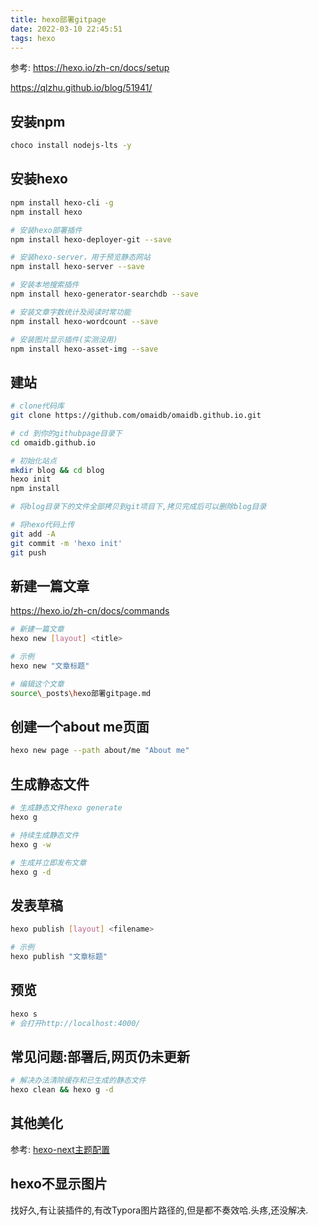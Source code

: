 ```yaml
---
title: hexo部署gitpage
date: 2022-03-10 22:45:51
tags: hexo
---
```


参考: https://hexo.io/zh-cn/docs/setup

https://qlzhu.github.io/blog/51941/

##  安装npm

```bash
choco install nodejs-lts -y
```



## 安装hexo

```bash
npm install hexo-cli -g
npm install hexo

# 安装hexo部署插件
npm install hexo-deployer-git --save

# 安装hexo-server，用于预览静态网站
npm install hexo-server --save

# 安装本地搜索插件
npm install hexo-generator-searchdb --save

# 安装文章字数统计及阅读时常功能
npm install hexo-wordcount --save

# 安装图片显示插件(实测没用)
npm install hexo-asset-img --save
```



## 建站

```bash
# clone代码库
git clone https://github.com/omaidb/omaidb.github.io.git

# cd 到你的githubpage目录下
cd omaidb.github.io

# 初始化站点
mkdir blog && cd blog
hexo init
npm install

# 将blog目录下的文件全部拷贝到git项目下,拷贝完成后可以删除blog目录

# 将hexo代码上传
git add -A
git commit -m 'hexo init'
git push
```



## 新建一篇文章

https://hexo.io/zh-cn/docs/commands

```bash
# 新建一篇文章
hexo new [layout] <title>

# 示例
hexo new "文章标题"

# 编辑这个文章
source\_posts\hexo部署gitpage.md
```



## 创建一个about me页面

```bash
hexo new page --path about/me "About me"
```





## 生成静态文件

```bash
# 生成静态文件hexo generate
hexo g

# 持续生成静态文件
hexo g -w

# 生成并立即发布文章
hexo g -d
```



## 发表草稿

```bash
hexo publish [layout] <filename>

# 示例
hexo publish "文章标题"
```



## 预览

```bash
hexo s
# 会打开http://localhost:4000/
```



## 常见问题:部署后,网页仍未更新

```bash
# 解决办法清除缓存和已生成的静态文件
hexo clean && hexo g -d
```





## 其他美化

参考: [hexo-next主题配置](https://blog.csdn.net/as480133937/article/details/100138838)



## hexo不显示图片

找好久,有让装插件的,有改Typora图片路径的,但是都不奏效哈.头疼,还没解决.